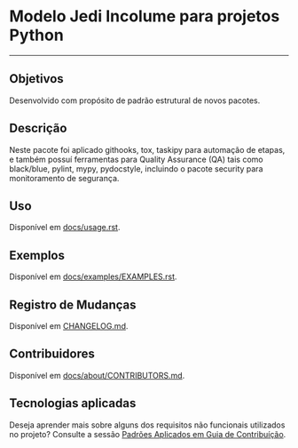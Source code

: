 # Modelo Jedi Incolume para projetos Python

---

## Objetivos

Desenvolvido com propósito de padrão estrutural de novos pacotes.

## Descrição

Neste pacote foi aplicado githooks, tox, taskipy para automação de etapas, e
também possuí ferramentas para Quality Assurance (QA) tais como black/blue,
pylint, mypy, pydocstyle, incluindo o pacote security para monitoramento de
segurança.

## Uso
Disponível em [docs/usage.rst](usage.md).

## Exemplos
Disponível em [docs/examples/EXAMPLES.rst](examples/EXAMPLES.rst).


## Registro de Mudanças
Disponível em [CHANGELOG.md](CHANGELOG.md).


## Contribuidores
Disponível em [docs/about/CONTRIBUTORS.md](about/CONTRIBUTORS.md).


## Tecnologias aplicadas
Deseja aprender mais sobre alguns dos requisitos
não funcionais utilizados no projeto?
Consulte a sessão [Padrões Aplicados em Guia de Contribuíção](development.md).